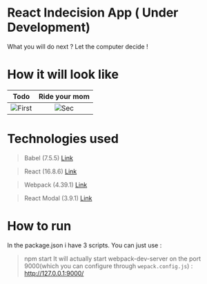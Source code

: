 # React Indecision App ( Under Development)
What you will do next ? Let the computer decide !

# How it will look like 

| Todo | Ride your mom 
|:-:|:-:|
| ![First](https://user-images.githubusercontent.com/20374208/62763578-9210a000-ba94-11e9-9371-0e2924782004.png) | ![Sec](https://user-images.githubusercontent.com/20374208/62763595-a2c11600-ba94-11e9-9f52-6af529615efc.png) |



# Technologies used 

> Babel    (7.5.5)     [Link](https://github.com/babel/babel)

> React    (16.8.6)    [Link](https://github.com/facebook/react)

> Webpack  (4.39.1)    [Link](https://github.com/webpack/webpack)

> React Modal (3.9.1)  [Link](https://github.com/reactjs/react-modal)

# How to run
In the package.json i have 3 scripts. You can just use :
> npm start
It will actually start webpack-dev-server on the port 9000(which you can configure through `wepack.config.js`) :
> http://127.0.0.1:9000/


